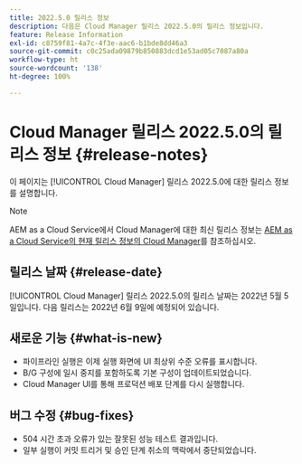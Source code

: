 ```yaml
---
title: 2022.5.0 릴리스 정보
description: 다음은 Cloud Manager 릴리스 2022.5.0의 릴리스 정보입니다.
feature: Release Information
exl-id: c8759f81-4a7c-4f3e-aac6-b1bde8dd46a3
source-git-commit: c0c25ada09879b850883dcd1e53ad05c7087a80a
workflow-type: ht
source-wordcount: '138'
ht-degree: 100%

---
```


# Cloud Manager 릴리스 2022.5.0의 릴리스 정보 {#release-notes}

이 페이지는 [!UICONTROL Cloud Manager] 릴리스 2022.5.0에 대한 릴리스 정보를 설명합니다.

>[!NOTE]
>
>AEM as a Cloud Service에서 Cloud Manager에 대한 최신 릴리스 정보는 [AEM as a Cloud Service의 현재 릴리스 정보의 Cloud Manager](https://experienceleague.adobe.com/docs/experience-manager-cloud-service/content/implementing/using-cloud-manager/release-notes-cloud-manager/release-notes-cm-current.html)를 참조하십시오.

## 릴리스 날짜 {#release-date}

[!UICONTROL Cloud Manager] 릴리스 2022.5.0의 릴리스 날짜는 2022년 5월 5일입니다. 다음 릴리스는 2022년 6월 9일에 예정되어 있습니다.

## 새로운 기능 {#what-is-new}

* 파이프라인 실행은 이제 실행 화면에 UI 최상위 수준 오류를 표시합니다.
* B/G 구성에 일시 중지를 포함하도록 기본 구성이 업데이트되었습니다.
* Cloud Manager UI를 통해 프로덕션 배포 단계를 다시 실행합니다.

## 버그 수정 {#bug-fixes}

* 504 시간 초과 오류가 있는 잘못된 성능 테스트 결과입니다.
* 일부 실행이 커밋 트리거 및 승인 단계 취소의 맥락에서 중단되었습니다.
